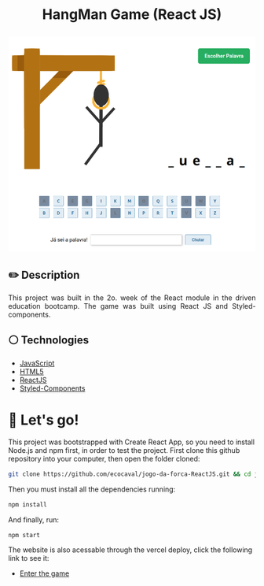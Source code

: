 # <p align = "center">HangMan Game (React JS)</p>

<p align = "center"><img style="width:600px" src="./public/readme.png"/></p>

## ✏️ Description
<p align="justify" >This project was built in the 2o. week of the React module in the driven education bootcamp. The game was built using React JS and Styled-components.</p>

## :white_circle: Technologies

- [JavaScript](https://www.javascript.com/)
- [HTML5](https://html5.org/)
- [ReactJS](https://reactjs.org/)
- [Styled-Components](https://styled-components.com/)

# 🏁 Let's go!

This project was bootstrapped with Create React App, so you need to install Node.js and npm first, in order to test the project. First clone this github repository into your computer, then open the folder cloned:

```bash
git clone https://github.com/ecocaval/jogo-da-forca-ReactJS.git && cd jogo-da-forca-ReactJS
```

Then you must install all the dependencies running:

```bash
npm install
```

And finally, run:

```bash
npm start
```

The website is also acessable through the vercel deploy, click the following link to see it: 

- [Enter the game](https://jogo-da-forca-react-js.vercel.app/)
